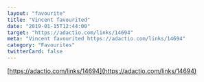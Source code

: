```yaml
---
layout: "favourite"
title: "Vincent favourited"
date: "2019-01-15T12:44:00"
target: "https://adactio.com/links/14694"
meta: "Vincent favourited https://adactio.com/links/14694"
category: "Favourites"
twitterCard: false
---
```

[https://adactio.com/links/14694](https://adactio.com/links/14694)

